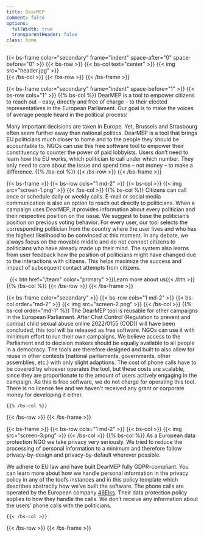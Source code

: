 ```yaml
---
title: DearMEP
comment: false
options:
  fullWidth: true
  transparentHeader: false
class: home
---
```

{{< bs-frame color="secondary" frame="indent" space-after="0" space-before="0" >}}
  {{< bs-row >}}
    {{< bs-col text="center" >}}
      {{< img src="header.jpg" >}}<br />
    {{< /bs-col >}}
  {{< /bs-row >}}
{{< /bs-frame >}}

{{< bs-frame color="secondary" frame="indent" space-before="1" >}}
  {{< bs-row cols="1" >}}
    {{% bs-col %}}
DearMEP is a tool to empower citizens to reach out – easy, directly and free of charge – to their elected representatives in the European Parliament. Our goal is to make the voices of average people heard in the political process!

Many important decisions are taken in Europe. Yet, Brussels and Strasbourg often seem further away than national politics. DearMEP is a tool that brings EU politicians much closer to home and to the people they should be accountable to. NGOs can use this free software tool to empower their constituency to counter the power of paid lobbyists. Users don’t need to learn how the EU works, which politician to call under which number. They only need to care about the issue and spend time – not money – to make a difference.
    {{% /bs-col %}}
  {{< /bs-row >}}
{{< /bs-frame >}}

{{< bs-frame >}}
  {{< bs-row cols="1 md-2" >}}
    {{< bs-col >}}
      {{< img src="screen-1.png" >}}
    {{< /bs-col >}}
    {{% bs-col %}}
Citizens can call once or schedule daily or weekly calls. E-mail or social media communication is also an option to reach out directly to politicians. When a campaign uses DearMEP, it provides information about every politician and their respective position on the issue. We suggest to base the politician’s position on previous voting behavior. For every user, our tool selects the corresponding politician from the country where the user lives and who has the highest likelihood to be convinced at this moment. In any debate, we always focus on the movable middle and do not connect citizens to politicians who have already made up their mind. The system also learns from user feedback how the position of politicians might have changed due to the interactions with citizens. This helps maximize the success and impact of subsequent contact attempts from citizens.

<div align="center">{{< btn href="/team" color="primary" >}}Learn more about us{{< /btn >}}</div>
    {{% /bs-col %}}
  {{< /bs-row >}}
{{< /bs-frame >}}

{{< bs-frame color="secondary" >}}
  {{< bs-row cols="1 md-2" >}}
    {{< bs-col order="md-2" >}}
      {{< img src="screen-2.png" >}}
    {{< /bs-col >}}
    {{% bs-col order="md-1" %}}
The DearMEP tool is reusable for other campaigns in the European Parliament. After Chat Control (Regulation to prevent and combat child sexual abuse online 2022/0155 (COD)) will have been concluded, this tool will be released as free software. NGOs can use it with minimum effort to run their own campaigns. We believe access to the Parliament and to decision makers should be equally available to all people in a democracy. The tools are therefore designed and built to also allow for reuse in other contexts (national parliaments, governments, other assemblies, etc.) with only slight adaptions. The cost of phone calls have to be covered by whoever operates the tool, but these costs are scalable, since they are proportionate to the amount of users actively engaging in the campaign. As this is free software, we do not charge for operating this tool. There is no license fee and we haven’t received any grant or corporate money for developing it either.

<!-- <div align="center">{{< btn href="/imprint" color="primary" >}}You can use this tool now for stopping the EU from scanning your private messages{{< /btn >}}</div> -->
    {{% /bs-col %}}
  {{< /bs-row >}}
{{< /bs-frame >}}

{{< bs-frame >}}
  {{< bs-row cols="1 md-2" >}}
    {{< bs-col >}}
      {{< img src="screen-3.png" >}}
    {{< /bs-col >}}
    {{% bs-col %}}
As a European data protection NGO we take privacy very seriously. We tried to reduce the processing of personal information to a minimum and therefore follow privacy-by-design and privacy-by-default wherever possible.

We adhere to EU law and have built DearMEP fully GDPR-compliant. You can learn more about how we handle personal information in the privacy policy in any of the tool’s instances and in this policy template which describes abstractly how we’ve built the software<link to privacy policy>. The phone calls are operated by the European company [46Elks](https://46elks.com/). Their data protection policy applies to how they handle the calls. We don’t receive any information about the users’ phone calls with the politicians.

<!-- <div align="center">{{< btn href="/privacy" color="primary" >}}Privacy Policy{{< /btn >}}</div> -->
    {{< /bs-col >}}
  {{< /bs-row >}}
{{< /bs-frame >}}
